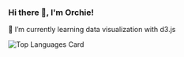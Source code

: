 ### Hi there 👋, I'm Orchie!

🌱 I’m currently learning data visualization with d3.js

![Top Languages Card](https://github-readme-stats.vercel.app/api/top-langs/?username=orsolyalukacs&layout=compact)

